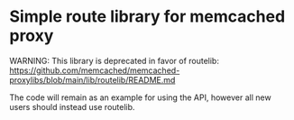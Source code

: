 # Simple route library for memcached proxy

WARNING: This library is deprecated in favor of routelib: https://github.com/memcached/memcached-proxylibs/blob/main/lib/routelib/README.md

The code will remain as an example for using the API, however all new users
should instead use routelib.


